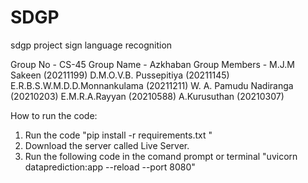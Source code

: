 # SDGP
sdgp project sign language recognition

Group No - CS-45
Group Name - Azkhaban
Group Members - M.J.M Sakeen (20211199)
                D.M.O.V.B. Pussepitiya (20211145)
                E.R.B.S.W.M.D.D.Monnankulama (20211211)
                W. A. Pamudu Nadiranga (20210203)
                E.M.R.A.Rayyan (20210588)
                A.Kurusuthan (20210307)
                
How to run the code:
1. Run the code "pip install -r requirements.txt "
2. Download the server called Live Server.
3. Run the following code in the comand prompt or terminal "uvicorn dataprediction:app --reload --port 8080"
